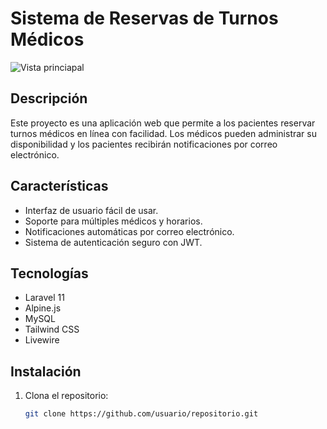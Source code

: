 # Sistema de Reservas de Turnos Médicos

![Vista princiapal](https://ibb.co/n7xCWQ3)


## Descripción
Este proyecto es una aplicación web que permite a los pacientes reservar turnos médicos en línea con facilidad. Los médicos pueden administrar su disponibilidad y los pacientes recibirán notificaciones por correo electrónico.

## Características
- Interfaz de usuario fácil de usar.
- Soporte para múltiples médicos y horarios.
- Notificaciones automáticas por correo electrónico.
- Sistema de autenticación seguro con JWT.

## Tecnologías
- Laravel 11
- Alpine.js
- MySQL
- Tailwind CSS
- Livewire

## Instalación
1. Clona el repositorio:
   ```bash
   git clone https://github.com/usuario/repositorio.git
